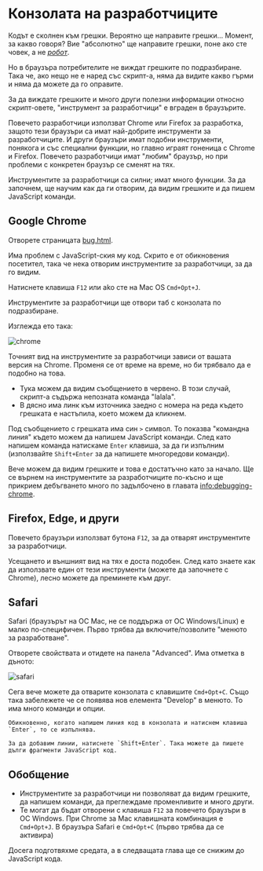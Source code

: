# Конзолата на разработчиците

Кодът е сколнен към грешки. Вероятно ще направите грешки... Момент, за какво говоря? Вие "абсолютно" ще направите грешки, поне ако сте човек, а не *[робот](https://en.wikipedia.org/wiki/Bender_(Futurama))*.

Но в браузъра потребителите не виждат грешките по подразбиране. Така че, ако нещо не е наред със скрипт-а, няма да видите какво гърми и няма да можете да го оправите.

За да виждате грешките и много други полезни информации относно скрипт-овете, "инструмент за разработчици" е вграден в браузърите.

Повечето разработчици използват Chrome или Firefox за разработка, защото тези браузъри са имат най-добрите инструменти за разработчиците. И други браузъри имат подобни инструменти, понякога и със специални функции, но главно играят гоненица с Chrome и Firefox. Повечето разработчици имат "любим" браузър, но при проблеми с конкретен браузър се сменят на тях.

Инструментите за разработчици са силни; имат много функции. За да започнем, ще научим как да ги отворим, да видим грешките и да пишем JavaScript команди.

## Google Chrome

Отворете страницата [bug.html](bug.html).

Има проблем с JavaScript-ския му код. Скрито е от обикновения посетител, така че нека отворим инструментите за разработчици, за да го видим.

Натиснете клавиша `F12` или ako сте на Мас OS `Cmd+Opt+J`.

Инструментите за разработчици ще отвори таб с конзолата по подразбиране.

Изглежда ето така:

![chrome](chrome.png)

Точният вид на инструментите за разработчици зависи от вашата версия на Chrome. Променя се от време на време, но би трябвало да е подобно на това.

- Тука можем да видим съобщението в червено. В този случай, скрипт-а съдържа непозната команда "lalala".
- В дясно има линк към източника заедно с номера на реда където грешката е настъпила, което можем да кликнем.

Под съобщението с грешката има син `>` символ. То показва "командна линия" където можем да напишем JavaScript команди. След като напишем команда натискаме `Enter` клавиша, за да ги изпълним (използвайте `Shift+Enter` за да напишете многоредови команди).

Вече можем да видим грешките и това е достатъчно като за начало. Ще се върнем на инструментите за разработчиците по-късно и ще прикрием дебъгването много по задълбочено в главата <info:debugging-chrome>.

## Firefox, Edge, и други

Повечето браузъри използват бутона `F12`, за да отварят инструментите за разработчици.

Усещането и външният вид на тях е доста подобен. След като знаете как да използвате един от тези инструменти (можете да започнете с Chrome), лесно можете да преминете към друг.

## Safari

Safari (браузърът на OС Mac, не се поддържа от ОС Windows/Linux) е малко по-специфичен. Първо трябва да включите/позволите "менюто за разработване".

Отворете свойствата и отидете на панела "Advanced". Има отметка в дъното:

![safari](safari.png)

Сега вече можете да отварите конзолата с клавишите `Cmd+Opt+C`. Също така забележете че се появява нов елемента "Develop" в менюто. То има много команди и опции.

```smart header="Multi-line input"
Обикновенно, когато напишем линия код в конзолата и натиснем клавиша `Enter`, то се изпълнява.

За да добавим линии, натиснете `Shift+Enter`. Така можете да пишете дълги фрагменти JavaScript код.
```

## Обобщение

- Инструментите за разработчици ни позволяват да видим грешките, да напишем команди, да преглеждаме променливите и много други.
- Те могат да бъдат отворени с клавиша `F12` за повечето браузъри в ОС Windows. При Chrome за Mac клавишната комбинация е `Cmd+Opt+J`. В браузъра Safari е `Cmd+Opt+C` (първо трябва да се активира)

Досега подготвяхме средата, а в следващата глава ще се снижим до JavaScript кода.
